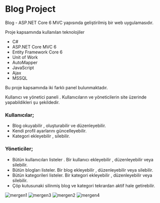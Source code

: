 #  Blog Project

Blog - ASP.NET Core 6 MVC yapısında geliştirilmiş bir web uygulamasıdır. 

Proje kapsamında kullanılan teknolojiler

-  C#
-  ASP.NET Core MVC 6
-  Entity Framework Core 6
-  Unit of Work
-  AutoMapper
-  JavaScript 
-  Ajax
-  MSSQL





Bu proje kapsamında iki farklı panel bulunmaktadır.

Kullanıcı ve yönetici paneli . Kullanıcıların ve yöneticilerin site üzerinde yapabildikleri şu şekildedir.




### Kullanıcılar;
 - Blog okuyabilir , oluşturabilir ve düzenleyebilir. 
 - Kendi profil ayarlarını güncelleyebilir.
 - Kategori ekleyebilir , silebilir.
 ### Yöneticiler;
 - Bütün kullanıcıları listeler . Bir kullanıcı ekleyebilir , düzenleyebilir veya silebilir.
 - Bütün blogları listeler. Bir blog ekleyebilir , düzenleyebilir veya silebilir.
 - Bütün kategorileri listeler. Bir kategori ekleyebilir , düzenleyebilir veya silebilir.
 - Çöp kutusunaki silinmiş blog ve kategori tekrardan aktif hale getirebilir.



![mergen1](https://github.com/enesylmzx42/Blog_Project_ASPNET/assets/117593621/45adcebb-b1c6-451b-a519-d832bff4269c)
![mergen3](https://github.com/enesylmzx42/Blog_Project_ASPNET/assets/117593621/ecfc053e-1eec-411c-b63f-d1b624d68c2c)
![mergen2](https://github.com/enesylmzx42/Blog_Project_ASPNET/assets/117593621/ebed8ad5-8373-400e-bde1-b061ab18fcd9)
![mergen4](https://github.com/enesylmzx42/Blog_Project_ASPNET/assets/117593621/3de07de8-ef6e-4609-a208-a8a1816251da)



   
